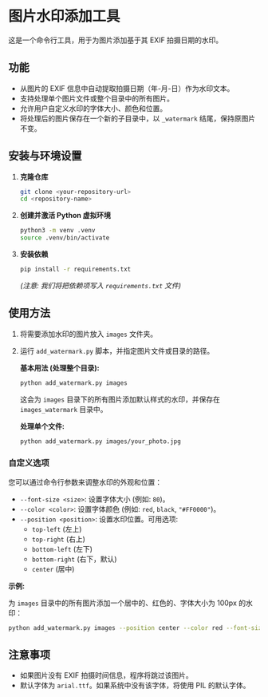 # 图片水印添加工具

这是一个命令行工具，用于为图片添加基于其 EXIF 拍摄日期的水印。

## 功能

-   从图片的 EXIF 信息中自动提取拍摄日期（年-月-日）作为水印文本。
-   支持处理单个图片文件或整个目录中的所有图片。
-   允许用户自定义水印的字体大小、颜色和位置。
-   将处理后的图片保存在一个新的子目录中，以 `_watermark` 结尾，保持原图片不变。

## 安装与环境设置

1.  **克隆仓库**
    ```bash
    git clone <your-repository-url>
    cd <repository-name>
    ```

2.  **创建并激活 Python 虚拟环境**
    ```bash
    python3 -m venv .venv
    source .venv/bin/activate
    ```

3.  **安装依赖**
    ```bash
    pip install -r requirements.txt
    ```
    *(注意: 我们将把依赖项写入 `requirements.txt` 文件)*

## 使用方法

1.  将需要添加水印的图片放入 `images` 文件夹。

2.  运行 `add_watermark.py` 脚本，并指定图片文件或目录的路径。

    **基本用法 (处理整个目录):**
    ```bash
    python add_watermark.py images
    ```
    这会为 `images` 目录下的所有图片添加默认样式的水印，并保存在 `images_watermark` 目录中。

    **处理单个文件:**
    ```bash
    python add_watermark.py images/your_photo.jpg
    ```

### 自定义选项

您可以通过命令行参数来调整水印的外观和位置：

-   `--font-size <size>`: 设置字体大小 (例如: `80`)。
-   `--color <color>`: 设置字体颜色 (例如: `red`, `black`, `"#FF0000"`)。
-   `--position <position>`: 设置水印位置。可用选项:
    -   `top-left` (左上)
    -   `top-right` (右上)
    -   `bottom-left` (左下)
    -   `bottom-right` (右下，默认)
    -   `center` (居中)

**示例:**

为 `images` 目录中的所有图片添加一个居中的、红色的、字体大小为 100px 的水印：
```bash
python add_watermark.py images --position center --color red --font-size 100
```

## 注意事项

-   如果图片没有 EXIF 拍摄时间信息，程序将跳过该图片。
-   默认字体为 `arial.ttf`。如果系统中没有该字体，将使用 PIL 的默认字体。
